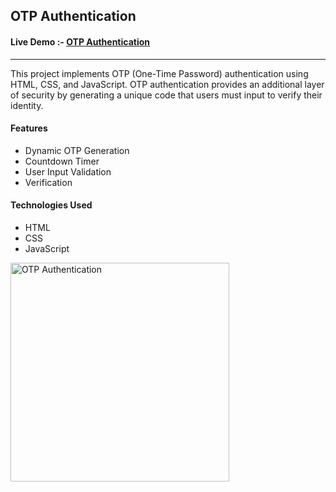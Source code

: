 
 <h2>  OTP Authentication </h2>
 
 <h4> Live Demo :- <a href="https://sudhanshu1313.github.io/OTP-Authentication/">OTP Authentication</a> </h4>
  <hr></hr>



  <p>This project implements OTP (One-Time Password) authentication using HTML, CSS, and JavaScript. OTP authentication provides an additional layer of security by generating a unique code that users must input to verify their identity.</p>
  <h4>Features</h4>
  <ul>
    <li>Dynamic OTP Generation</li>
    <li>Countdown Timer</li>
    <li>User Input Validation</li>
    <li>Verification</li>
  </ul>
  <h4>Technologies Used</h4>
   <ul>
    <li>HTML</li>
    <li>CSS</li>
    <li>JavaScript</li>
 
  </ul>


<img src="https://github.com/sudhanshu1313/OTPAuthentication/blob/main/OTPAuthentication.png" alt="OTP Authentication" width="350" height="350px">

  
